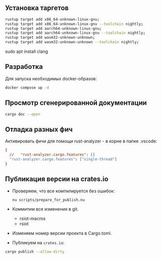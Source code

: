 ## Установка таргетов

```bash
rustup target add x86_64-unknown-linux-gnu;
rustup target add x86_64-unknown-linux-gnu --toolchain nightly;
rustup target add aarch64-unknown-linux-gnu;
rustup target add aarch64-unknown-linux-gnu --toolchain nightly;
rustup target add wasm32-unknown-unknown;
rustup target add wasm32-unknown-unknown --toolchain nightly;
```

sudo apt install clang

## Разработка

Для запуска необходимых docker-образов:

```bash
docker compose up -d
```

## Просмотр сгенерированной документации

```bash
cargo doc --open
```

## Отладка разных фич

Активировать фичи для помощи rust-analyzer - в корне в папке .vscode:

```json
{
  //   "rust-analyzer.cargo.features": []
  "rust-analyzer.cargo.features": ["single-thread"]
}
```

## Публикация версии на crates.io

- Проверяем, что все компилируется без ошибок:

  ```bash
  nu scripts/prepare_for_publish.nu
  ```

- Коммитим все изменения в git.

  - rsiot-macros
  - rsiot

- Изменяем номер версии проекта в Cargo.toml.

- Публикуем на `crates.io`:

```bash
cargo publish --allow-dirty
```

